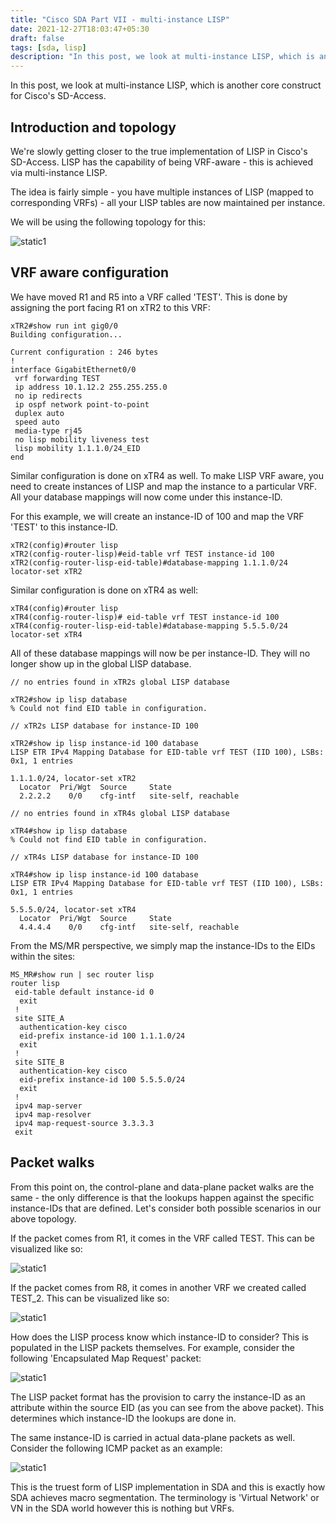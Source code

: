 ```yaml
---
title: "Cisco SDA Part VII - multi-instance LISP"
date: 2021-12-27T18:03:47+05:30
draft: false
tags: [sda, lisp]
description: "In this post, we look at multi-instance LISP, which is another core construct for Cisco's SD-Access."
---
```

In this post, we look at multi-instance LISP, which is another core construct for Cisco's SD-Access.
<!--more-->

## Introduction and topology

We're slowly getting closer to the true implementation of LISP in Cisco's SD-Access. LISP has the capability of being VRF-aware - this is achieved via multi-instance LISP. 


The idea is fairly simple - you have multiple instances of LISP (mapped to corresponding VRFs) - all your LISP tables are now maintained per instance. 


We will be using the following topology for this:

![static1](/images/cisco/sda_7/multi_instance_lisp_1.jpg)


## VRF aware configuration


We have moved R1 and R5 into a VRF called 'TEST'. This is done by assigning the port facing R1 on xTR2 to this VRF:

```
xTR2#show run int gig0/0
Building configuration...

Current configuration : 246 bytes
!
interface GigabitEthernet0/0
 vrf forwarding TEST
 ip address 10.1.12.2 255.255.255.0
 no ip redirects
 ip ospf network point-to-point
 duplex auto
 speed auto
 media-type rj45
 no lisp mobility liveness test
 lisp mobility 1.1.1.0/24_EID
end
```




Similar configuration is done on xTR4 as well. To make LISP VRF aware, you need to create instances of LISP and map the instance to a particular VRF. All your database mappings will now come under this instance-ID.


For this example, we will create an instance-ID of 100 and map the VRF 'TEST' to this instance-ID.

```
xTR2(config)#router lisp
xTR2(config-router-lisp)#eid-table vrf TEST instance-id 100
xTR2(config-router-lisp-eid-table)#database-mapping 1.1.1.0/24 locator-set xTR2
```




Similar configuration is done on xTR4 as well:

```
xTR4(config)#router lisp
xTR4(config-router-lisp)# eid-table vrf TEST instance-id 100
xTR4(config-router-lisp-eid-table)#database-mapping 5.5.5.0/24 locator-set xTR4
```




All of these database mappings will now be per instance-ID. They will no longer show up in the global LISP database.

```
// no entries found in xTR2s global LISP database

xTR2#show ip lisp database 
% Could not find EID table in configuration.

// xTR2s LISP database for instance-ID 100

xTR2#show ip lisp instance-id 100 database 
LISP ETR IPv4 Mapping Database for EID-table vrf TEST (IID 100), LSBs: 0x1, 1 entries

1.1.1.0/24, locator-set xTR2
  Locator  Pri/Wgt  Source     State
  2.2.2.2    0/0    cfg-intf   site-self, reachable

// no entries found in xTR4s global LISP database

xTR4#show ip lisp database 
% Could not find EID table in configuration.

// xTR4s LISP database for instance-ID 100

xTR4#show ip lisp instance-id 100 database 
LISP ETR IPv4 Mapping Database for EID-table vrf TEST (IID 100), LSBs: 0x1, 1 entries

5.5.5.0/24, locator-set xTR4
  Locator  Pri/Wgt  Source     State
  4.4.4.4    0/0    cfg-intf   site-self, reachable
```




From the MS/MR perspective, we simply map the instance-IDs to the EIDs within the sites:

```
MS_MR#show run | sec router lisp
router lisp
 eid-table default instance-id 0
  exit
 !
 site SITE_A
  authentication-key cisco
  eid-prefix instance-id 100 1.1.1.0/24
  exit
 !
 site SITE_B
  authentication-key cisco
  eid-prefix instance-id 100 5.5.5.0/24
  exit
 !
 ipv4 map-server
 ipv4 map-resolver
 ipv4 map-request-source 3.3.3.3
 exit
```


## Packet walks

From this point on, the control-plane and data-plane packet walks are the same - the only difference is that the lookups happen against the specific instance-IDs that are defined. Let's consider both possible scenarios in our above topology. 


If the packet comes from R1, it comes in the VRF called TEST. This can be visualized like so:

![static1](/images/cisco/sda_7/multi_instance_lisp_2.jpg)





If the packet comes from R8, it comes in another VRF we created called TEST_2. This can be visualized like so:

![static1](/images/cisco/sda_7/multi_instance_lisp_3.jpg)




How does the LISP process know which instance-ID to consider? This is populated in the LISP packets themselves. For example, consider the following 'Encapsulated Map Request' packet:

![static1](/images/cisco/sda_7/multi_instance_lisp_4.jpg)






The LISP packet format has the provision to carry the instance-ID as an attribute within the source EID (as you can see from the above packet). This determines which instance-ID the lookups are done in. 


The same instance-ID is carried in actual data-plane packets as well. Consider the following ICMP packet as an example:

![static1](/images/cisco/sda_7/multi_instance_lisp_5.jpg)





This is the truest form of LISP implementation in SDA and this is exactly how SDA achieves macro segmentation. The terminology is 'Virtual Network' or VN in the SDA world however this is nothing but VRFs. 